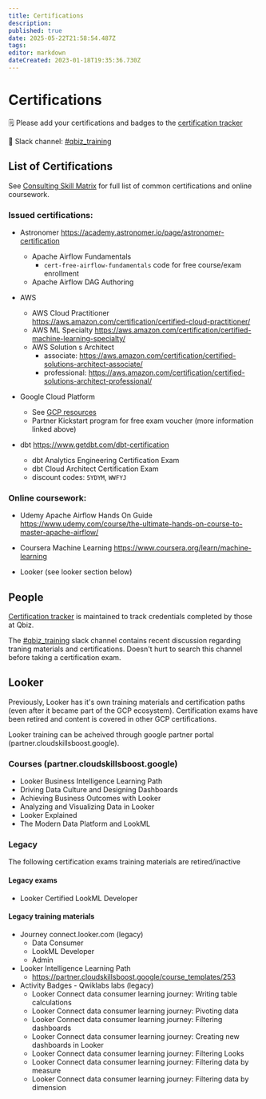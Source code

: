 ```yaml
---
title: Certifications
description: 
published: true
date: 2025-05-22T21:58:54.487Z
tags: 
editor: markdown
dateCreated: 2023-01-18T19:35:36.730Z
---
```


# Certifications

🗒 Please add your certifications and badges to the [certification tracker](https://docs.google.com/spreadsheets/d/18NhOuyC9Vxh_RutiaU_xXoqC2k0UWZaPgEMtOphncKI/edit?usp=sharing&gid=401388218)

💬 Slack channel: [#qbiz_training](https://qbizinc.slack.com/archives/CEFMR9PDY)

## List of Certifications

See [Consulting Skill Matrix](https://docs.google.com/spreadsheets/d/18NhOuyC9Vxh_RutiaU_xXoqC2k0UWZaPgEMtOphncKI/edit?usp=sharing&gid=380546948) for full list of common certifications and online coursework.

### Issued certifications:
- Astronomer https://academy.astronomer.io/page/astronomer-certification
  - Apache Airflow Fundamentals
    - `cert-free-airflow-fundamentals`  code  for free course/exam enrollment
  - Apache Airflow DAG Authoring
- AWS
  - AWS Cloud Practitioner https://aws.amazon.com/certification/certified-cloud-practitioner/
  - AWS ML Specialty https://aws.amazon.com/certification/certified-machine-learning-specialty/
  - AWS Solution s Architect 
    - associate: https://aws.amazon.com/certification/certified-solutions-architect-associate/
    - professional: https://aws.amazon.com/certification/certified-solutions-architect-professional/
- Google Cloud Platform 
  - See [GCP resources](https://qbiz-wiki.com/en/training/Certifications/Google/training)
  - Partner Kickstart program for free exam voucher (more information linked above)
  
- dbt https://www.getdbt.com/dbt-certification
	- dbt Analytics Engineering Certification Exam
  - dbt Cloud Architect Certification Exam
  - discount codes: `5YDYM`, `WWFYJ`

### Online coursework:
- Udemy Apache Airflow Hands On Guide https://www.udemy.com/course/the-ultimate-hands-on-course-to-master-apache-airflow/
  
- Coursera Machine Learning https://www.coursera.org/learn/machine-learning

- Looker (see looker section below)


  
## People

[Certification tracker](https://docs.google.com/spreadsheets/d/18NhOuyC9Vxh_RutiaU_xXoqC2k0UWZaPgEMtOphncKI/edit?usp=sharing&gid=401388218) is maintained to track credentials completed by those at Qbiz. 

The [#qbiz_training](https://qbizinc.slack.com/archives/CEFMR9PDY) slack channel contains recent discussion regarding traning materials and certifications. Doesn't hurt to search this channel before taking a certification exam.  


## Looker

Previously, Looker has it's own training materials and certification paths (even after it became part of the GCP ecosystem). Certification exams have been retired and content is covered in other GCP certifications.

Looker training can be acheived through google partner portal (partner.cloudskillsboost.google). 

### Courses (partner.cloudskillsboost.google)
- Looker Business Intelligence Learning Path			
- Driving Data Culture and Designing Dashboards
- Achieving Business Outcomes with Looker
- Analyzing and Visualizing Data in Looker
- Looker Explained		
- The Modern Data Platform and LookML

### Legacy 
The following certification exams training materials are retired/inactive 

#### Legacy exams
- Looker Certified LookML Developer

#### Legacy training materials
- Journey connect.looker.com (legacy)
  - Data Consumer
  - LookML Developer
  - Admin
- Looker Intelligence Learning Path
	- https://partner.cloudskillsboost.google/course_templates/253
- Activity Badges - Qwiklabs labs (legacy)
  - Looker Connect data consumer learning journey: Writing table calculations
  - Looker Connect data consumer learning journey: Pivoting data
  - Looker Connect data consumer learning journey: Filtering dashboards
  - Looker Connect data consumer learning journey: Creating new dashboards in Looker
  - Looker Connect data consumer learning journey: Filtering Looks
  - Looker Connect data consumer learning journey: Filtering data by measure
  - Looker Connect data consumer learning journey: Filtering data by dimension
